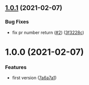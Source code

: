 ## [1.0.1](https://github.com/asbiin/semantic-release-github-pullrequest/compare/v1.0.0...v1.0.1) (2021-02-07)


### Bug Fixes

* fix pr number return ([#2](https://github.com/asbiin/semantic-release-github-pullrequest/issues/2)) ([3f3228c](https://github.com/asbiin/semantic-release-github-pullrequest/commit/3f3228c9cc7e5a2084ad084dcf8a3a5530761443))

# 1.0.0 (2021-02-07)


### Features

* first version ([7a6a7a1](https://github.com/asbiin/semantic-release-github-pullrequest/commit/7a6a7a1f00a2a297ff392630355fdc256c6de341))
